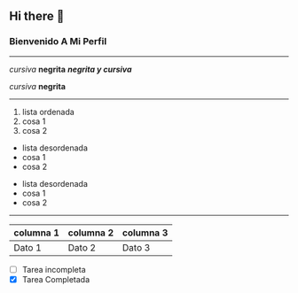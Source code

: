 ## Hi there 👋

### Bienvenido A Mi Perfil

___

*cursiva*
**negrita**
***negrita y cursiva***

_cursiva_
__negrita__

***

1. lista ordenada
2. cosa 1
3. cosa 2

- lista desordenada
- cosa 1
- cosa 2

* lista desordenada
* cosa 1
* cosa 2

---

| columna 1 | columna 2 | columna 3 |
| --------- | --------- | --------- |
| Dato 1    | Dato 2    | Dato 3    |

- [ ] Tarea incompleta
- [x] Tarea Completada

<!--
**Miguel-dh/Miguel-dh** is a ✨ _special_ ✨ repository because its `README.md` (this file) appears on your GitHub profile.

Here are some ideas to get you started:

- 🔭 I’m currently working on ...
- 🌱 I’m currently learning ...
- 👯 I’m looking to collaborate on ...
- 🤔 I’m looking for help with ...
- 💬 Ask me about ...
- 📫 How to reach me: ...
- 😄 Pronouns: ...
- ⚡ Fun fact: ...
-->

